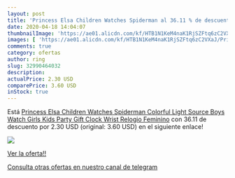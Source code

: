 ```yaml
---
layout: post
title: 'Princess Elsa Children Watches Spiderman al 36.11 % de descuento'
date: 2020-04-18 14:04:07
thumbnailImage: 'https://ae01.alicdn.com/kf/HTB1N1KeM4naK1RjSZFtq6zC2VXaJ/Princess-Elsa-Children-Watches-Spiderman-Colorful-Light-Source-Boys-Watch-Girls-Kids-Party-Gift-Clock-Wrist.jpg_350x350._SL200_.jpg'
images: [ 'https://ae01.alicdn.com/kf/HTB1N1KeM4naK1RjSZFtq6zC2VXaJ/Princess-Elsa-Children-Watches-Spiderman-Colorful-Light-Source-Boys-Watch-Girls-Kids-Party-Gift-Clock-Wrist.jpg_350x350._SL200_.jpg' ]
comments: true
category: ofertas
author: ring
slug: 32990464032
description:
actualPrice: 2.30 USD
comparePrice: 3.60 USD
inStock: true
---
```


Está [Princess Elsa Children Watches Spiderman Colorful Light Source Boys Watch Girls Kids Party Gift Clock Wrist Relogio Feminino](https://www.amazon.com/dp/32990464032/?tag=redken08-20) con 36.11 de descuento por 2.30 USD (original: 3.60 USD) en el siguiente enlace!

[![](https://ae01.alicdn.com/kf/HTB1N1KeM4naK1RjSZFtq6zC2VXaJ/Princess-Elsa-Children-Watches-Spiderman-Colorful-Light-Source-Boys-Watch-Girls-Kids-Party-Gift-Clock-Wrist.jpg_350x350._SL200_.jpg)](https://www.amazon.com/dp/32990464032/?tag=redken08-20)

[Ver la oferta!!](https://www.amazon.com/dp/32990464032/?tag=redken08-20)

[Consulta otras ofertas en nuestro canal de telegram](https://t.me/s/ofertas25)
